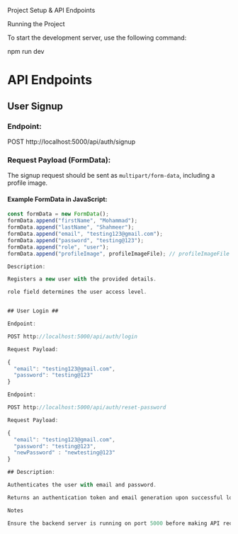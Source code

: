 Project Setup & API Endpoints

Running the Project

To start the development server, use the following command:

npm run dev

# API Endpoints

## User Signup

### Endpoint:

POST http://localhost:5000/api/auth/signup

### Request Payload (FormData):

The signup request should be sent as `multipart/form-data`, including a profile image.

#### Example FormData in JavaScript:

```javascript
const formData = new FormData();
formData.append("firstName", "Mohammad");
formData.append("lastName", "Shahmeer");
formData.append("email", "testing123@gmail.com");
formData.append("password", "testing@123");
formData.append("role", "user");
formData.append("profileImage", profileImageFile); // profileImageFile should be a File object

Description:

Registers a new user with the provided details.

role field determines the user access level.


## User Login ##

Endpoint:

POST http://localhost:5000/api/auth/login

Request Payload:

{
  "email": "testing123@gmail.com",
  "password": "testing@123"
}

Endpoint:

POST http://localhost:5000/api/auth/reset-password

Request Payload:

{
  "email": "testing123@gmail.com",
  "password": "testing@123",
  "newPassword" : "newtesting@123"
}

## Description:

Authenticates the user with email and password.

Returns an authentication token and email generation upon successful login.

Notes

Ensure the backend server is running on port 5000 before making API requests.
```
